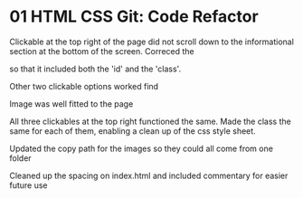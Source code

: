 # 01 HTML CSS Git: Code Refactor

Clickable at the top right of the page did not scroll down to the informational section at the bottom of the screen.  Correced the <div> so that it included both the 'id' and the 'class'.

Other two clickable options worked find 

Image was well fitted to the page

All three clickables at the top right functioned the same.  Made the class the same for each of them, enabling a clean up of the css style sheet.

Updated the copy path for the images so they could all come from one folder 

Cleaned up the spacing on index.html and included commentary for easier future use 



